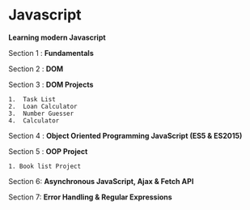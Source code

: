 # Javascript
 **Learning modern Javascript**

Section 1 : **Fundamentals**

Section 2 : **DOM**

Section 3 : **DOM Projects**

    1.  Task List
    2.  Loan Calculator
    3.  Number Guesser
    4.  Calculator
    
Section 4 : **Object Oriented Programming JavaScript (ES5 & ES2015)**

Section 5 : **OOP Project**

    1. Book list Project
Section 6: **Asynchronous JavaScript, Ajax & Fetch API**

Section 7: **Error Handling & Regular Expressions**


